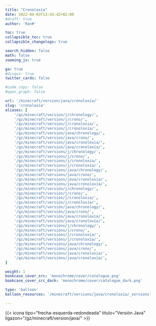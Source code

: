 ```yaml
---
title: "Cronoloxía"
date: 2022-04-03T13:43:42+02:00
#draft: true
author: 'Ran#'

toc: true
collapsible_toc: true
collapsible_changelogs: true

search_hidden: false
math: false
zooming_js: true

ga: true
#disqus: true
twitter_cards: false

#code_copy: false
#open_graph: false

url: '/minecraft/version/java/cronoloxia/'
slug: 'cronoloxia'
aliases: [
    '/gz/minecraft/version/j/chronology/',
    '/gz/minecraft/version/j/crono/',
    '/gz/minecraft/version/j/cronoloxia/',
    '/gz/minecraft/version/j/cronoloxía/',
    '/gz/minecraft/version/java/chronology/',
    '/gz/minecraft/version/java/crono/',
    '/gz/minecraft/version/java/cronoloxia/',
    '/gz/minecraft/version/java/cronoloxía/',
    '/gz/minecraft/versions/j/chronology/',
    '/gz/minecraft/versions/j/crono/',
    '/gz/minecraft/versions/j/cronoloxia/',
    '/gz/minecraft/versions/j/cronoloxía/',
    '/gz/minecraft/versions/java/chronology/',
    '/gz/minecraft/versions/java/crono/',
    '/gz/minecraft/versions/java/cronoloxia/',
    '/gz/minecraft/versions/java/cronoloxía/',
    '/gz/minecraft/versión/j/chronology/',
    '/gz/minecraft/versión/j/crono/',
    '/gz/minecraft/versión/j/cronoloxia/',
    '/gz/minecraft/versión/j/cronoloxía/',
    '/gz/minecraft/versión/java/chronology/',
    '/gz/minecraft/versión/java/crono/',
    '/gz/minecraft/versión/java/cronoloxia/',
    '/gz/minecraft/versión/java/cronoloxía/',
    '/gz/minecraft/versións/j/chronology/',
    '/gz/minecraft/versións/j/crono/',
    '/gz/minecraft/versións/j/cronoloxia/',
    '/gz/minecraft/versións/j/cronoloxía/',
    '/gz/minecraft/versións/java/chronology/',
    '/gz/minecraft/versións/java/crono/',
    '/gz/minecraft/versións/java/cronoloxia/',
    '/gz/minecraft/versións/java/cronoloxía/',
]

weight: 1
bookcase_cover_src: 'monochrome/cover/catalogue.png'
bookcase_cover_src_dark: 'monochrome/cover/catalogue_dark.png'

type: 'balloon'
balloon_resources: '/minecraft/versions/java/cronoloxia/_versions'

---
```


{{< icona tipo="frecha-esquerda-redondeada" titulo="Versión Java" ligazon="/gz/minecraft/version/java/" >}}
